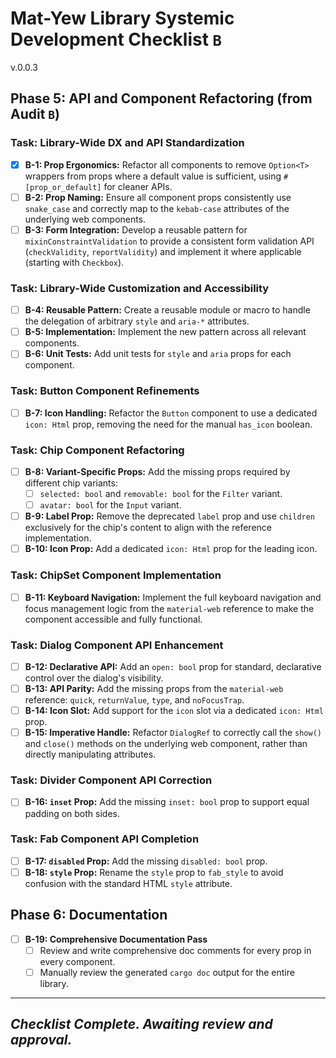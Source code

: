 # Mat-Yew Library Systemic Development Checklist `B`
v.0.0.3

## Phase 5: API and Component Refactoring (from Audit `B`)

### Task: Library-Wide DX and API Standardization
- [x] **B-1: Prop Ergonomics:** Refactor all components to remove `Option<T>` wrappers from props where a default value is sufficient, using `#[prop_or_default]` for cleaner APIs.
- [ ] **B-2: Prop Naming:** Ensure all component props consistently use `snake_case` and correctly map to the `kebab-case` attributes of the underlying web components.
- [ ] **B-3: Form Integration:** Develop a reusable pattern for `mixinConstraintValidation` to provide a consistent form validation API (`checkValidity`, `reportValidity`) and implement it where applicable (starting with `Checkbox`).

### Task: Library-Wide Customization and Accessibility
- [ ] **B-4: Reusable Pattern:** Create a reusable module or macro to handle the delegation of arbitrary `style` and `aria-*` attributes.
- [ ] **B-5: Implementation:** Implement the new pattern across all relevant components.
- [ ] **B-6: Unit Tests:** Add unit tests for `style` and `aria` props for each component.

### Task: Button Component Refinements
- [ ] **B-7: Icon Handling:** Refactor the `Button` component to use a dedicated `icon: Html` prop, removing the need for the manual `has_icon` boolean.

### Task: Chip Component Refactoring
- [ ] **B-8: Variant-Specific Props:** Add the missing props required by different chip variants:
    - [ ] `selected: bool` and `removable: bool` for the `Filter` variant.
    - [ ] `avatar: bool` for the `Input` variant.
- [ ] **B-9: Label Prop:** Remove the deprecated `label` prop and use `children` exclusively for the chip's content to align with the reference implementation.
- [ ] **B-10: Icon Prop:** Add a dedicated `icon: Html` prop for the leading icon.

### Task: ChipSet Component Implementation
- [ ] **B-11: Keyboard Navigation:** Implement the full keyboard navigation and focus management logic from the `material-web` reference to make the component accessible and fully functional.

### Task: Dialog Component API Enhancement
- [ ] **B-12: Declarative API:** Add an `open: bool` prop for standard, declarative control over the dialog's visibility.
- [ ] **B-13: API Parity:** Add the missing props from the `material-web` reference: `quick`, `returnValue`, `type`, and `noFocusTrap`.
- [ ] **B-14: Icon Slot:** Add support for the `icon` slot via a dedicated `icon: Html` prop.
- [ ] **B-15: Imperative Handle:** Refactor `DialogRef` to correctly call the `show()` and `close()` methods on the underlying web component, rather than directly manipulating attributes.

### Task: Divider Component API Correction
- [ ] **B-16: `inset` Prop:** Add the missing `inset: bool` prop to support equal padding on both sides.

### Task: Fab Component API Completion
- [ ] **B-17: `disabled` Prop:** Add the missing `disabled: bool` prop.
- [ ] **B-18: `style` Prop:** Rename the `style` prop to `fab_style` to avoid confusion with the standard HTML `style` attribute.

## Phase 6: Documentation
- [ ] **B-19: Comprehensive Documentation Pass**
  - [ ] Review and write comprehensive doc comments for every prop in every component.
  - [ ] Manually review the generated `cargo doc` output for the entire library.

---
_**Checklist Complete. Awaiting review and approval.**_
---
